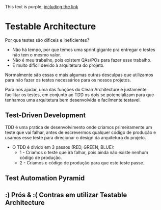 <link href="https://unpkg.com/@primer/css/dist/primer.css" rel="stylesheet" />

<div class=".bg-purple">
  This text is purple, <a href="#" class="text-inherit">including the link</a>
</div>



# Testable Architecture

Por que testes são dificeis e ineficientes?

  - Não há tempo, por que temos uma sprint gigante pra entregar e testes não tem o mesmo valor.
  - Não é meu trabalho, pois existem QAs/POs para fazer esse trabalho.
  - É muito difícil devido à arquitetura do projeto.

Normalmente são essas e mais algumas outras desculpas que utilizamos para não fazer os testes necessários para os nossos projetos.

Para nos ajudar, uma das funções do Clean Architecture é justamente facilitar os testes, em conjunto ao TDD os dois se potencializam para que tenhamos uma arquitetura bem desenvolvida e facilmente testavel.

## Test-Driven Development

TDD é uma pratica de desenvolvimento onde criamos primeiramente um teste que vai falhar, antes de escrevermos qualquer código de produção e usamos esse teste para direcionar o design da arquitetura do projeto.

  - O TDD é divido em 3 passos (RED, GREEN, BLUE):
    - 1 - Criamos o teste que irá falhar, pois ainda não existe nenhum código de produção.
    - 2 - Criamos o código de produção para que este teste passe.

## Test Automation Pyramid

## :) Prós & :( Contras em utilizar Testable Architecture

